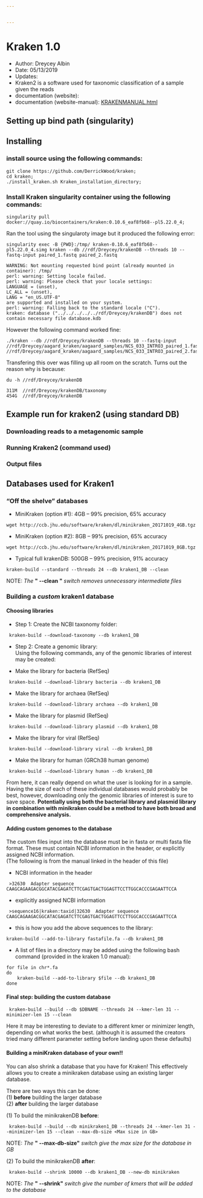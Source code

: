 ```yaml
---


---
```


<h1 id="kraken-1.0">Kraken 1.0</h1>
<ul>
<li>Author: Dreycey Albin</li>
<li>Date:  05/13/2019</li>
<li>Updates:</li>
<li>Kraken2 is a software used for taxonomic classification of a sample given the reads</li>
<li>documentation (website):</li>
<li>documentation (website-manual): <a href="http://ccb.jhu.edu/software/kraken/MANUAL.html">KRAKENMANUAL.html</a></li>
</ul>
<h2 id="setting-up-bind-path-singularity">Setting up bind path (singularity)</h2>
<h2 id="installing">Installing</h2>
<h3 id="install-source-using-the-following-commands">install source using the following commands:</h3>
<pre><code>git clone https://github.com/DerrickWood/kraken;
cd kraken;
./install_kraken.sh Kraken_installation_directory;
</code></pre>
<h3 id="install-kraken-singularity-container-using-the-following-commands">Install Kraken singularity container using the following commands:</h3>
<pre><code>singularity pull docker://quay.io/biocontainers/kraken:0.10.6_eaf8fb68--pl5.22.0_4;
</code></pre>
<p>Ran the tool using the singularoty image but it produced the following error:</p>
<pre><code>singularity exec -B {PWD}:/tmp/ kraken-0.10.6_eaf8fb68--pl5.22.0_4.simg kraken --db //rdf/Dreycey/krakenDB --threads 10 --fastq-input paired_1.fastq paired_2.fastq
</code></pre>
<pre><code>WARNING: Not mounting requested bind point (already mounted in container): /tmp/
perl: warning: Setting locale failed.
perl: warning: Please check that your locale settings:
LANGUAGE = (unset),
LC_ALL = (unset),
LANG = "en_US.UTF-8"
are supported and installed on your system.
perl: warning: Falling back to the standard locale ("C").
kraken: database ("../../../../../rdf/Dreycey/krakenDB") does not contain necessary file database.kdb
</code></pre>
<p>However the following command worked fine:</p>
<pre><code>./kraken --db //rdf/Dreycey/krakenDB --threads 10 --fastq-input //rdf/Dreycey/aagard_kraken/aagaard_samples/NCS_033_INTRO3_paired_1.fastq  //rdf/Dreycey/aagard_kraken/aagaard_samples/NCS_033_INTRO3_paired_2.fastq
</code></pre>
<p>Transfering this over was filling up all room on the scratch. Turns out the reason why is because:</p>
<pre><code>du -h //rdf/Dreycey/krakenDB
</code></pre>
<pre><code>311M  //rdf/Dreycey/krakenDB/taxonomy
454G  //rdf/Dreycey/krakenDB
</code></pre>
<h2 id="example-run-for-kraken2-using-standard-db">Example run for kraken2 (using standard DB)</h2>
<h3 id="downloading-reads-to-a-metagenomic-sample">Downloading reads to a metagenomic sample</h3>
<h3 id="running-kraken2-command-used">Running Kraken2 (command used)</h3>
<h3 id="output-files">Output files</h3>
<h2 id="databases-used-for-kraken1">Databases used for Kraken1</h2>
<h3 id="off-the-shelve-databases">“Off the shelve” databases</h3>
<ul>
<li>MiniKraken (option #1): 4GB – 99% precision, 65% accuracy</li>
</ul>
<pre><code>wget http://ccb.jhu.edu/software/kraken/dl/minikraken_20171019_4GB.tgz
</code></pre>
<ul>
<li>MiniKraken (option #2): 8GB – 99% precision, 65% accuracy</li>
</ul>
<pre><code>wget http://ccb.jhu.edu/software/kraken/dl/minikraken_20171019_8GB.tgz
</code></pre>
<ul>
<li>Typical full krakenDB: 500GB – 99% precision, 91% accuracy</li>
</ul>
<pre><code>kraken-build --standard --threads 24 --db kraken1_DB --clean
</code></pre>
<p>NOTE: <em>The</em> <strong>" --clean "</strong> <em>switch removes unnecessary intermediate files</em></p>
<h3 id="building-a-custom-kraken1-database">Building a <em>custom</em> kraken1 database</h3>
<h4 id="choosing-libraries">Choosing libraries</h4>
<ul>
<li>Step 1: Create the NCBI taxonomy folder:</li>
</ul>
<pre><code> kraken-build --download-taxonomy --db kraken1_DB
</code></pre>
<ul>
<li>
<p>Step 2: Create a genomic library:<br>
Using the following commands, any of the genomic libraries of interest may be created:</p>
</li>
<li>
<p>Make the library for bacteria (RefSeq)</p>
</li>
</ul>
<pre><code> kraken-build --download-library bacteria --db kraken1_DB
</code></pre>
<ul>
<li>Make the library for archaea (RefSeq)</li>
</ul>
<pre><code> kraken-build --download-library archaea --db kraken1_DB
</code></pre>
<ul>
<li>Make the library for plasmid (RefSeq)</li>
</ul>
<pre><code> kraken-build --download-library plasmid --db kraken1_DB 
</code></pre>
<ul>
<li>Make the library for viral (RefSeq)</li>
</ul>
<pre><code> kraken-build --download-library viral --db kraken1_DB 
</code></pre>
<ul>
<li>Make the library for human (GRCh38 human genome)</li>
</ul>
<pre><code> kraken-build --download-library human --db kraken1_DB 
</code></pre>
<p>From here, it can really depend on what the user is looking for in a sample. Having the size of each of these individual databases would probably be best, however, downloading only the genomic libraries of interest is sure to save space. <strong>Potentially using both the bacterial library and plasmid library in combination with minikraken could be a method to have both broad and comprehensive analysis.</strong></p>
<h4 id="adding-custom-genomes-to-the-database">Adding custom genomes to the database</h4>
<p>The custom files input into the database must be in fasta or multi fasta file format. These must contain NCBI information in the header, or explicitly assigned NCBI information.<br>
(The following is from the manual linked in the header of this file)</p>
<ul>
<li>NCBI information in the header</li>
</ul>
<pre><code> &gt;32630  Adapter sequence
CAAGCAGAAGACGGCATACGAGATCTTCGAGTGACTGGAGTTCCTTGGCACCCGAGAATTCCA
</code></pre>
<ul>
<li>explicitly assigned NCBI information</li>
</ul>
<pre><code> &gt;sequence16|kraken:taxid|32630  Adapter sequence
CAAGCAGAAGACGGCATACGAGATCTTCGAGTGACTGGAGTTCCTTGGCACCCGAGAATTCCA
</code></pre>
<ul>
<li>this is how you add the above sequences to the library:</li>
</ul>
<pre><code>kraken-build --add-to-library fastafile.fa --db kraken1_DB
</code></pre>
<ul>
<li>A list of files in a directory may be added using the following bash command (provided in the kraken 1.0 manual):</li>
</ul>
<pre><code>for file in chr*.fa
do
    kraken-build --add-to-library $file --db kraken1_DB 
done
</code></pre>
<h4 id="final-step-building-the-custom-database">Final step: building the custom database</h4>
<pre><code> kraken-build --build --db $DBNAME --threads 24 --kmer-len 31 --minimizer-len 15 --clean
</code></pre>
<p>Here it may be interesting to deviate to a different kmer or minimizer length, depending on what works the best. (although it is assumed the creators tried many different parameter setting before landing upon these defaults)</p>
<h4 id="building-a-minikraken-database-of-your-own">Building a miniKraken database of your own!!</h4>
<p>You can also shrink a database that you have for Kraken! This effectively allows you to create a minikraken database using an existing larger database.</p>
<p>There are two ways this can be done:<br>
(1) <strong>before</strong> building the larger database<br>
(2) <strong>after</strong> building the larger database</p>
<p>(1) To build the minikrakenDB <strong>before</strong>:</p>
<pre><code> kraken-build --build --db minikraken1_DB --threads 24 --kmer-len 31 --minimizer-len 15 --clean --max-db-size &lt;Max size in GB&gt;
</code></pre>
<p>NOTE: <em>The</em> <strong>" --max-db-size"</strong> <em>switch give the max size for the database in GB</em></p>
<p>(2) To build the minikrakenDB <strong>after</strong>:</p>
<pre><code> kraken-build --shrink 10000 --db kraken1_DB --new-db minikraken
</code></pre>
<p>NOTE: <em>The</em> <strong>" --shrink"</strong> <em>switch give the number of kmers that will be added to the database</em></p>

